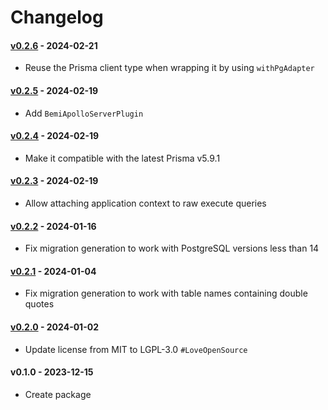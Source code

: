 # Changelog

#### [v0.2.6](https://github.com/BemiHQ/bemi-prisma/compare/v0.2.5...v0.2.6) - 2024-02-21

- Reuse the Prisma client type when wrapping it by using `withPgAdapter`

#### [v0.2.5](https://github.com/BemiHQ/bemi-prisma/compare/v0.2.4...v0.2.5) - 2024-02-19

- Add `BemiApolloServerPlugin`

#### [v0.2.4](https://github.com/BemiHQ/bemi-prisma/compare/v0.2.3...v0.2.4) - 2024-02-19

- Make it compatible with the latest Prisma v5.9.1

#### [v0.2.3](https://github.com/BemiHQ/bemi-prisma/compare/v0.2.2...v0.2.3) - 2024-02-19

- Allow attaching application context to raw execute queries

#### [v0.2.2](https://github.com/BemiHQ/bemi-prisma/compare/v0.2.1...v0.2.2) - 2024-01-16

- Fix migration generation to work with PostgreSQL versions less than 14

#### [v0.2.1](https://github.com/BemiHQ/bemi-prisma/compare/v0.2.0...v0.2.1) - 2024-01-04

- Fix migration generation to work with table names containing double quotes

#### [v0.2.0](https://github.com/BemiHQ/bemi-prisma/compare/v0.1.0...v0.2.0) - 2024-01-02

- Update license from MIT to LGPL-3.0 `#LoveOpenSource`

#### v0.1.0 - 2023-12-15

- Create package
